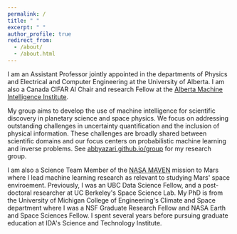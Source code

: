 ```yaml
---
permalink: /
title: " "
excerpt: " "
author_profile: true
redirect_from: 
  - /about/
  - /about.html
---
```


I am an Assistant Professor jointly appointed in the departments of Physics and Electrical and Computer Engineering at the University of Alberta. I am also a Canada CIFAR AI Chair and research Fellow at the [Alberta Machine Intelligence Institute](https://www.amii.ca/). 

My group aims to develop the use of machine intelligence for scientific discovery in planetary science and space physics. We focus on addressing outstanding challenges in uncertainty quantification and the inclusion of physical information. These challenges are broadly shared between scientific domains and our focus centers on probabilistic machine learning and inverse problems. See [abbyazari.github.io/group](https://abbyazari.github.io/group/) for my research group.

I am also a Science Team Member of the [NASA MAVEN](https://science.nasa.gov/mission/maven/) mission to Mars where I lead machine learning research as relevant to studying Mars' space enviroement. Previously, I was an UBC Data Science Fellow, and a post-doctoral researcher at UC Berkeley's Space Science Lab. My PhD is from the University of Michigan College of Engineering's Climate and Space department where I was a NSF Graduate Research Fellow and NASA Earth and Space Sciences Fellow. I spent several years before pursuing graduate education at IDA's Science and Technology Institute.










